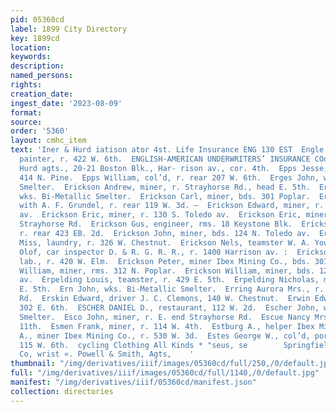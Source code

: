 ```yaml
---
pid: 05360cd
label: 1899 City Directory
key: 1899cd
location: 
keywords: 
description: 
named_persons: 
rights: 
creation_date: 
ingest_date: '2023-08-09'
format: 
source: 
order: '5360'
layout: cmhc_item
text: 'Iner & Hurd iatison ator 4st. Life Insurance ENG 130 EST  Engle Charles E.,
  painter, r. 422 W. 6th.  ENGLISH-AMERICAN UNDERWRITERS’ INSURANCE COo., Milner &
  Hurd agts., 20-21 Boston Blk., Har- rison av., cor. 4th.  Epps Jesse, col’d, r.
  414 N. Pine.  Epps William, col’d, r. rear 207 W. 6th.  Erges John, wks. Bi-Metallic
  Smelter.  Erickson Andrew, miner, r. Strayhorse Rd., head E. 5th.  Erickson A.,
  wks. Bi-Metallic Smelter.  Erickson Carl, miner, bds. 301 Poplar.  Erickson Charles,
  with A. F. Grundel, r. rear 119 W. 3d. —  Erickson Edward, miner, r. 124 N. Toledo
  av.  Erickson Eric, miner, r. 130 S. Toledo av.  Erickson Eric, miner, r. E. end
  Strayhorse Rd.  Erickson Gus, engineer, rms. 18 Keystone Blk.  Erickson John, lab.,
  r. rear 423 EB. 2d.  Erickson John, miner, bds. 124 N. Toledo av.  Erickson Matilda
  Miss, laundry, r. 326 W. Chestnut.  Erickson Nels, teamster W. A. Young.  Erickson
  Olof, car inspector D. & R. G. R. R., r. 1400 Harrison av. :  Erickson Oscar J.,
  lab., r. 420 W. Elm.  Erickson Peter, miner Ibex Mining Co., bds. 301 Poplar. |  Erickson
  William, miner, rms. 312 N. Poplar.  Erickson William, miner, bds. 122 S. Toledo
  av.  Erpelding Louis, teamster, r. 429 E. 5th.  Erpelding Nicholas, miner, r. 429
  E. 5th.  Ern John, wks. Bi-Metallic Smelter.  Erring Aurora Mrs., r. E. end Strayhorse
  Rd.  Erskin Edward, driver J. C. Clemons, 140 W. Chestnut.  Erwin Edward F., r.
  302 E. 6th.  ESCHER DANIEL D., restaurant, 112 W. 2d.  Escher John, wks. Bi-Metallic
  Smelter.  Esco John, miner, r. E. end Strayhorse Rd.  Escue Nancy Mrs., r. 116 E.
  11th.  Esmen Frank, miner, r. 114 W. 4th.  Estburg A., helper Ibex Mining Co.  Ester
  A., miner Ibex Mining Co., r. 530 W. 3d.  Estes George W., col’d, porter, r. rear
  115 W. 6th.  cycling Clothing All Kinds * "seus, se        Springfield F, & M, Ins,
  Co, wrist «. Powell & Smith, Agts,    '
thumbnail: "/img/derivatives/iiif/images/05360cd/full/250,/0/default.jpg"
full: "/img/derivatives/iiif/images/05360cd/full/1140,/0/default.jpg"
manifest: "/img/derivatives/iiif/05360cd/manifest.json"
collection: directories
---
```

